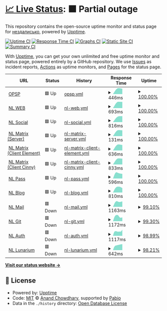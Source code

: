 # [📈 Live Status](https://status.noleron.com): <!--live status--> **🟧 Partial outage**

This repository contains the open-source uptime monitor and status page for [нездалисько](noleron.com), powered by [Upptime](https://github.com/upptime/upptime).

[![Uptime CI](https://github.com/uandreew/status.noleron.com/workflows/Uptime%20CI/badge.svg)](https://github.com/uandreew/status.noleron.com/actions?query=workflow%3A%22Uptime+CI%22)
[![Response Time CI](https://github.com/uandreew/status.noleron.com/workflows/Response%20Time%20CI/badge.svg)](https://github.com/uandreew/status.noleron.com/actions?query=workflow%3A%22Response+Time+CI%22)
[![Graphs CI](https://github.com/uandreew/status.noleron.com/workflows/Graphs%20CI/badge.svg)](https://github.com/uandreew/status.noleron.com/actions?query=workflow%3A%22Graphs+CI%22)
[![Static Site CI](https://github.com/uandreew/status.noleron.com/workflows/Static%20Site%20CI/badge.svg)](https://github.com/uandreew/status.noleron.com/actions?query=workflow%3A%22Static+Site+CI%22)
[![Summary CI](https://github.com/uandreew/status.noleron.com/workflows/Summary%20CI/badge.svg)](https://github.com/uandreew/status.noleron.com/actions?query=workflow%3A%22Summary+CI%22)

With [Upptime](https://upptime.js.org), you can get your own unlimited and free uptime monitor and status page, powered entirely by a GitHub repository. We use [Issues](https://github.com/uandreew/status.noleron.com/issues) as incident reports, [Actions](https://github.com/uandreew/status.noleron.com/actions) as uptime monitors, and [Pages](https://status.noleron.com) for the status page.

<!--start: status pages-->
<!-- This summary is generated by Upptime (https://github.com/upptime/upptime) -->
<!-- Do not edit this manually, your changes will be overwritten -->
<!-- prettier-ignore -->
| URL | Status | History | Response Time | Uptime |
| --- | ------ | ------- | ------------- | ------ |
| <img alt="" src="https://icons.duckduckgo.com/ip3/opulus.space.ico" height="13"> [OPSP](https://opulus.space) | 🟩 Up | [opsp.yml](https://github.com/crisukbot/status.noleron.com/commits/HEAD/history/opsp.yml) | <details><summary><img alt="Response time graph" src="./graphs/opsp/response-time-week.png" height="20"> 446ms</summary><br><a href="https://status.noleron.com/history/opsp"><img alt="Response time 535" src="https://img.shields.io/endpoint?url=https%3A%2F%2Fraw.githubusercontent.com%2Fcrisukbot%2Fstatus.noleron.com%2FHEAD%2Fapi%2Fopsp%2Fresponse-time.json"></a><br><a href="https://status.noleron.com/history/opsp"><img alt="24-hour response time 446" src="https://img.shields.io/endpoint?url=https%3A%2F%2Fraw.githubusercontent.com%2Fcrisukbot%2Fstatus.noleron.com%2FHEAD%2Fapi%2Fopsp%2Fresponse-time-day.json"></a><br><a href="https://status.noleron.com/history/opsp"><img alt="7-day response time 446" src="https://img.shields.io/endpoint?url=https%3A%2F%2Fraw.githubusercontent.com%2Fcrisukbot%2Fstatus.noleron.com%2FHEAD%2Fapi%2Fopsp%2Fresponse-time-week.json"></a><br><a href="https://status.noleron.com/history/opsp"><img alt="30-day response time 446" src="https://img.shields.io/endpoint?url=https%3A%2F%2Fraw.githubusercontent.com%2Fcrisukbot%2Fstatus.noleron.com%2FHEAD%2Fapi%2Fopsp%2Fresponse-time-month.json"></a><br><a href="https://status.noleron.com/history/opsp"><img alt="1-year response time 535" src="https://img.shields.io/endpoint?url=https%3A%2F%2Fraw.githubusercontent.com%2Fcrisukbot%2Fstatus.noleron.com%2FHEAD%2Fapi%2Fopsp%2Fresponse-time-year.json"></a></details> | <details><summary><a href="https://status.noleron.com/history/opsp">100.00%</a></summary><a href="https://status.noleron.com/history/opsp"><img alt="All-time uptime 100.00%" src="https://img.shields.io/endpoint?url=https%3A%2F%2Fraw.githubusercontent.com%2Fcrisukbot%2Fstatus.noleron.com%2FHEAD%2Fapi%2Fopsp%2Fuptime.json"></a><br><a href="https://status.noleron.com/history/opsp"><img alt="24-hour uptime 100.00%" src="https://img.shields.io/endpoint?url=https%3A%2F%2Fraw.githubusercontent.com%2Fcrisukbot%2Fstatus.noleron.com%2FHEAD%2Fapi%2Fopsp%2Fuptime-day.json"></a><br><a href="https://status.noleron.com/history/opsp"><img alt="7-day uptime 100.00%" src="https://img.shields.io/endpoint?url=https%3A%2F%2Fraw.githubusercontent.com%2Fcrisukbot%2Fstatus.noleron.com%2FHEAD%2Fapi%2Fopsp%2Fuptime-week.json"></a><br><a href="https://status.noleron.com/history/opsp"><img alt="30-day uptime 100.00%" src="https://img.shields.io/endpoint?url=https%3A%2F%2Fraw.githubusercontent.com%2Fcrisukbot%2Fstatus.noleron.com%2FHEAD%2Fapi%2Fopsp%2Fuptime-month.json"></a><br><a href="https://status.noleron.com/history/opsp"><img alt="1-year uptime 100.00%" src="https://img.shields.io/endpoint?url=https%3A%2F%2Fraw.githubusercontent.com%2Fcrisukbot%2Fstatus.noleron.com%2FHEAD%2Fapi%2Fopsp%2Fuptime-year.json"></a></details>
| <img alt="" src="https://icons.duckduckgo.com/ip3/noleron.com.ico" height="13"> [NL WEB](https://noleron.com) | 🟩 Up | [nl-web.yml](https://github.com/crisukbot/status.noleron.com/commits/HEAD/history/nl-web.yml) | <details><summary><img alt="Response time graph" src="./graphs/nl-web/response-time-week.png" height="20"> 693ms</summary><br><a href="https://status.noleron.com/history/nl-web"><img alt="Response time 718" src="https://img.shields.io/endpoint?url=https%3A%2F%2Fraw.githubusercontent.com%2Fcrisukbot%2Fstatus.noleron.com%2FHEAD%2Fapi%2Fnl-web%2Fresponse-time.json"></a><br><a href="https://status.noleron.com/history/nl-web"><img alt="24-hour response time 693" src="https://img.shields.io/endpoint?url=https%3A%2F%2Fraw.githubusercontent.com%2Fcrisukbot%2Fstatus.noleron.com%2FHEAD%2Fapi%2Fnl-web%2Fresponse-time-day.json"></a><br><a href="https://status.noleron.com/history/nl-web"><img alt="7-day response time 693" src="https://img.shields.io/endpoint?url=https%3A%2F%2Fraw.githubusercontent.com%2Fcrisukbot%2Fstatus.noleron.com%2FHEAD%2Fapi%2Fnl-web%2Fresponse-time-week.json"></a><br><a href="https://status.noleron.com/history/nl-web"><img alt="30-day response time 693" src="https://img.shields.io/endpoint?url=https%3A%2F%2Fraw.githubusercontent.com%2Fcrisukbot%2Fstatus.noleron.com%2FHEAD%2Fapi%2Fnl-web%2Fresponse-time-month.json"></a><br><a href="https://status.noleron.com/history/nl-web"><img alt="1-year response time 718" src="https://img.shields.io/endpoint?url=https%3A%2F%2Fraw.githubusercontent.com%2Fcrisukbot%2Fstatus.noleron.com%2FHEAD%2Fapi%2Fnl-web%2Fresponse-time-year.json"></a></details> | <details><summary><a href="https://status.noleron.com/history/nl-web">100.00%</a></summary><a href="https://status.noleron.com/history/nl-web"><img alt="All-time uptime 99.99%" src="https://img.shields.io/endpoint?url=https%3A%2F%2Fraw.githubusercontent.com%2Fcrisukbot%2Fstatus.noleron.com%2FHEAD%2Fapi%2Fnl-web%2Fuptime.json"></a><br><a href="https://status.noleron.com/history/nl-web"><img alt="24-hour uptime 100.00%" src="https://img.shields.io/endpoint?url=https%3A%2F%2Fraw.githubusercontent.com%2Fcrisukbot%2Fstatus.noleron.com%2FHEAD%2Fapi%2Fnl-web%2Fuptime-day.json"></a><br><a href="https://status.noleron.com/history/nl-web"><img alt="7-day uptime 100.00%" src="https://img.shields.io/endpoint?url=https%3A%2F%2Fraw.githubusercontent.com%2Fcrisukbot%2Fstatus.noleron.com%2FHEAD%2Fapi%2Fnl-web%2Fuptime-week.json"></a><br><a href="https://status.noleron.com/history/nl-web"><img alt="30-day uptime 100.00%" src="https://img.shields.io/endpoint?url=https%3A%2F%2Fraw.githubusercontent.com%2Fcrisukbot%2Fstatus.noleron.com%2FHEAD%2Fapi%2Fnl-web%2Fuptime-month.json"></a><br><a href="https://status.noleron.com/history/nl-web"><img alt="1-year uptime 99.99%" src="https://img.shields.io/endpoint?url=https%3A%2F%2Fraw.githubusercontent.com%2Fcrisukbot%2Fstatus.noleron.com%2FHEAD%2Fapi%2Fnl-web%2Fuptime-year.json"></a></details>
| <img alt="" src="https://icons.duckduckgo.com/ip3/social.noleron.com.ico" height="13"> [NL Social](https://social.noleron.com) | 🟩 Up | [nl-social.yml](https://github.com/crisukbot/status.noleron.com/commits/HEAD/history/nl-social.yml) | <details><summary><img alt="Response time graph" src="./graphs/nl-social/response-time-week.png" height="20"> 816ms</summary><br><a href="https://status.noleron.com/history/nl-social"><img alt="Response time 1145" src="https://img.shields.io/endpoint?url=https%3A%2F%2Fraw.githubusercontent.com%2Fcrisukbot%2Fstatus.noleron.com%2FHEAD%2Fapi%2Fnl-social%2Fresponse-time.json"></a><br><a href="https://status.noleron.com/history/nl-social"><img alt="24-hour response time 816" src="https://img.shields.io/endpoint?url=https%3A%2F%2Fraw.githubusercontent.com%2Fcrisukbot%2Fstatus.noleron.com%2FHEAD%2Fapi%2Fnl-social%2Fresponse-time-day.json"></a><br><a href="https://status.noleron.com/history/nl-social"><img alt="7-day response time 816" src="https://img.shields.io/endpoint?url=https%3A%2F%2Fraw.githubusercontent.com%2Fcrisukbot%2Fstatus.noleron.com%2FHEAD%2Fapi%2Fnl-social%2Fresponse-time-week.json"></a><br><a href="https://status.noleron.com/history/nl-social"><img alt="30-day response time 816" src="https://img.shields.io/endpoint?url=https%3A%2F%2Fraw.githubusercontent.com%2Fcrisukbot%2Fstatus.noleron.com%2FHEAD%2Fapi%2Fnl-social%2Fresponse-time-month.json"></a><br><a href="https://status.noleron.com/history/nl-social"><img alt="1-year response time 1145" src="https://img.shields.io/endpoint?url=https%3A%2F%2Fraw.githubusercontent.com%2Fcrisukbot%2Fstatus.noleron.com%2FHEAD%2Fapi%2Fnl-social%2Fresponse-time-year.json"></a></details> | <details><summary><a href="https://status.noleron.com/history/nl-social">100.00%</a></summary><a href="https://status.noleron.com/history/nl-social"><img alt="All-time uptime 99.54%" src="https://img.shields.io/endpoint?url=https%3A%2F%2Fraw.githubusercontent.com%2Fcrisukbot%2Fstatus.noleron.com%2FHEAD%2Fapi%2Fnl-social%2Fuptime.json"></a><br><a href="https://status.noleron.com/history/nl-social"><img alt="24-hour uptime 100.00%" src="https://img.shields.io/endpoint?url=https%3A%2F%2Fraw.githubusercontent.com%2Fcrisukbot%2Fstatus.noleron.com%2FHEAD%2Fapi%2Fnl-social%2Fuptime-day.json"></a><br><a href="https://status.noleron.com/history/nl-social"><img alt="7-day uptime 100.00%" src="https://img.shields.io/endpoint?url=https%3A%2F%2Fraw.githubusercontent.com%2Fcrisukbot%2Fstatus.noleron.com%2FHEAD%2Fapi%2Fnl-social%2Fuptime-week.json"></a><br><a href="https://status.noleron.com/history/nl-social"><img alt="30-day uptime 100.00%" src="https://img.shields.io/endpoint?url=https%3A%2F%2Fraw.githubusercontent.com%2Fcrisukbot%2Fstatus.noleron.com%2FHEAD%2Fapi%2Fnl-social%2Fuptime-month.json"></a><br><a href="https://status.noleron.com/history/nl-social"><img alt="1-year uptime 99.54%" src="https://img.shields.io/endpoint?url=https%3A%2F%2Fraw.githubusercontent.com%2Fcrisukbot%2Fstatus.noleron.com%2FHEAD%2Fapi%2Fnl-social%2Fuptime-year.json"></a></details>
| <img alt="" src="https://icons.duckduckgo.com/ip3/noleron.com.ico" height="13"> [NL Matrix (Server)](https://noleron.com/_matrix/static/) | 🟩 Up | [nl-matrix-server.yml](https://github.com/crisukbot/status.noleron.com/commits/HEAD/history/nl-matrix-server.yml) | <details><summary><img alt="Response time graph" src="./graphs/nl-matrix-server/response-time-week.png" height="20"> 131ms</summary><br><a href="https://status.noleron.com/history/nl-matrix-server"><img alt="Response time 144" src="https://img.shields.io/endpoint?url=https%3A%2F%2Fraw.githubusercontent.com%2Fcrisukbot%2Fstatus.noleron.com%2FHEAD%2Fapi%2Fnl-matrix-server%2Fresponse-time.json"></a><br><a href="https://status.noleron.com/history/nl-matrix-server"><img alt="24-hour response time 131" src="https://img.shields.io/endpoint?url=https%3A%2F%2Fraw.githubusercontent.com%2Fcrisukbot%2Fstatus.noleron.com%2FHEAD%2Fapi%2Fnl-matrix-server%2Fresponse-time-day.json"></a><br><a href="https://status.noleron.com/history/nl-matrix-server"><img alt="7-day response time 131" src="https://img.shields.io/endpoint?url=https%3A%2F%2Fraw.githubusercontent.com%2Fcrisukbot%2Fstatus.noleron.com%2FHEAD%2Fapi%2Fnl-matrix-server%2Fresponse-time-week.json"></a><br><a href="https://status.noleron.com/history/nl-matrix-server"><img alt="30-day response time 131" src="https://img.shields.io/endpoint?url=https%3A%2F%2Fraw.githubusercontent.com%2Fcrisukbot%2Fstatus.noleron.com%2FHEAD%2Fapi%2Fnl-matrix-server%2Fresponse-time-month.json"></a><br><a href="https://status.noleron.com/history/nl-matrix-server"><img alt="1-year response time 144" src="https://img.shields.io/endpoint?url=https%3A%2F%2Fraw.githubusercontent.com%2Fcrisukbot%2Fstatus.noleron.com%2FHEAD%2Fapi%2Fnl-matrix-server%2Fresponse-time-year.json"></a></details> | <details><summary><a href="https://status.noleron.com/history/nl-matrix-server">100.00%</a></summary><a href="https://status.noleron.com/history/nl-matrix-server"><img alt="All-time uptime 99.93%" src="https://img.shields.io/endpoint?url=https%3A%2F%2Fraw.githubusercontent.com%2Fcrisukbot%2Fstatus.noleron.com%2FHEAD%2Fapi%2Fnl-matrix-server%2Fuptime.json"></a><br><a href="https://status.noleron.com/history/nl-matrix-server"><img alt="24-hour uptime 100.00%" src="https://img.shields.io/endpoint?url=https%3A%2F%2Fraw.githubusercontent.com%2Fcrisukbot%2Fstatus.noleron.com%2FHEAD%2Fapi%2Fnl-matrix-server%2Fuptime-day.json"></a><br><a href="https://status.noleron.com/history/nl-matrix-server"><img alt="7-day uptime 100.00%" src="https://img.shields.io/endpoint?url=https%3A%2F%2Fraw.githubusercontent.com%2Fcrisukbot%2Fstatus.noleron.com%2FHEAD%2Fapi%2Fnl-matrix-server%2Fuptime-week.json"></a><br><a href="https://status.noleron.com/history/nl-matrix-server"><img alt="30-day uptime 100.00%" src="https://img.shields.io/endpoint?url=https%3A%2F%2Fraw.githubusercontent.com%2Fcrisukbot%2Fstatus.noleron.com%2FHEAD%2Fapi%2Fnl-matrix-server%2Fuptime-month.json"></a><br><a href="https://status.noleron.com/history/nl-matrix-server"><img alt="1-year uptime 99.93%" src="https://img.shields.io/endpoint?url=https%3A%2F%2Fraw.githubusercontent.com%2Fcrisukbot%2Fstatus.noleron.com%2FHEAD%2Fapi%2Fnl-matrix-server%2Fuptime-year.json"></a></details>
| <img alt="" src="https://icons.duckduckgo.com/ip3/mx.noleron.com.ico" height="13"> [NL Matrix (Client Element)](https://mx.noleron.com) | 🟩 Up | [nl-matrix-client-element.yml](https://github.com/crisukbot/status.noleron.com/commits/HEAD/history/nl-matrix-client-element.yml) | <details><summary><img alt="Response time graph" src="./graphs/nl-matrix-client-element/response-time-week.png" height="20"> 636ms</summary><br><a href="https://status.noleron.com/history/nl-matrix-client-element"><img alt="Response time 687" src="https://img.shields.io/endpoint?url=https%3A%2F%2Fraw.githubusercontent.com%2Fcrisukbot%2Fstatus.noleron.com%2FHEAD%2Fapi%2Fnl-matrix-client-element%2Fresponse-time.json"></a><br><a href="https://status.noleron.com/history/nl-matrix-client-element"><img alt="24-hour response time 636" src="https://img.shields.io/endpoint?url=https%3A%2F%2Fraw.githubusercontent.com%2Fcrisukbot%2Fstatus.noleron.com%2FHEAD%2Fapi%2Fnl-matrix-client-element%2Fresponse-time-day.json"></a><br><a href="https://status.noleron.com/history/nl-matrix-client-element"><img alt="7-day response time 636" src="https://img.shields.io/endpoint?url=https%3A%2F%2Fraw.githubusercontent.com%2Fcrisukbot%2Fstatus.noleron.com%2FHEAD%2Fapi%2Fnl-matrix-client-element%2Fresponse-time-week.json"></a><br><a href="https://status.noleron.com/history/nl-matrix-client-element"><img alt="30-day response time 636" src="https://img.shields.io/endpoint?url=https%3A%2F%2Fraw.githubusercontent.com%2Fcrisukbot%2Fstatus.noleron.com%2FHEAD%2Fapi%2Fnl-matrix-client-element%2Fresponse-time-month.json"></a><br><a href="https://status.noleron.com/history/nl-matrix-client-element"><img alt="1-year response time 687" src="https://img.shields.io/endpoint?url=https%3A%2F%2Fraw.githubusercontent.com%2Fcrisukbot%2Fstatus.noleron.com%2FHEAD%2Fapi%2Fnl-matrix-client-element%2Fresponse-time-year.json"></a></details> | <details><summary><a href="https://status.noleron.com/history/nl-matrix-client-element">100.00%</a></summary><a href="https://status.noleron.com/history/nl-matrix-client-element"><img alt="All-time uptime 100.00%" src="https://img.shields.io/endpoint?url=https%3A%2F%2Fraw.githubusercontent.com%2Fcrisukbot%2Fstatus.noleron.com%2FHEAD%2Fapi%2Fnl-matrix-client-element%2Fuptime.json"></a><br><a href="https://status.noleron.com/history/nl-matrix-client-element"><img alt="24-hour uptime 100.00%" src="https://img.shields.io/endpoint?url=https%3A%2F%2Fraw.githubusercontent.com%2Fcrisukbot%2Fstatus.noleron.com%2FHEAD%2Fapi%2Fnl-matrix-client-element%2Fuptime-day.json"></a><br><a href="https://status.noleron.com/history/nl-matrix-client-element"><img alt="7-day uptime 100.00%" src="https://img.shields.io/endpoint?url=https%3A%2F%2Fraw.githubusercontent.com%2Fcrisukbot%2Fstatus.noleron.com%2FHEAD%2Fapi%2Fnl-matrix-client-element%2Fuptime-week.json"></a><br><a href="https://status.noleron.com/history/nl-matrix-client-element"><img alt="30-day uptime 100.00%" src="https://img.shields.io/endpoint?url=https%3A%2F%2Fraw.githubusercontent.com%2Fcrisukbot%2Fstatus.noleron.com%2FHEAD%2Fapi%2Fnl-matrix-client-element%2Fuptime-month.json"></a><br><a href="https://status.noleron.com/history/nl-matrix-client-element"><img alt="1-year uptime 100.00%" src="https://img.shields.io/endpoint?url=https%3A%2F%2Fraw.githubusercontent.com%2Fcrisukbot%2Fstatus.noleron.com%2FHEAD%2Fapi%2Fnl-matrix-client-element%2Fuptime-year.json"></a></details>
| <img alt="" src="https://icons.duckduckgo.com/ip3/cinny.noleron.com.ico" height="13"> [NL Matrix (Client Cinny)](https://cinny.noleron.com) | 🟩 Up | [nl-matrix-client-cinny.yml](https://github.com/crisukbot/status.noleron.com/commits/HEAD/history/nl-matrix-client-cinny.yml) | <details><summary><img alt="Response time graph" src="./graphs/nl-matrix-client-cinny/response-time-week.png" height="20"> 833ms</summary><br><a href="https://status.noleron.com/history/nl-matrix-client-cinny"><img alt="Response time 863" src="https://img.shields.io/endpoint?url=https%3A%2F%2Fraw.githubusercontent.com%2Fcrisukbot%2Fstatus.noleron.com%2FHEAD%2Fapi%2Fnl-matrix-client-cinny%2Fresponse-time.json"></a><br><a href="https://status.noleron.com/history/nl-matrix-client-cinny"><img alt="24-hour response time 833" src="https://img.shields.io/endpoint?url=https%3A%2F%2Fraw.githubusercontent.com%2Fcrisukbot%2Fstatus.noleron.com%2FHEAD%2Fapi%2Fnl-matrix-client-cinny%2Fresponse-time-day.json"></a><br><a href="https://status.noleron.com/history/nl-matrix-client-cinny"><img alt="7-day response time 833" src="https://img.shields.io/endpoint?url=https%3A%2F%2Fraw.githubusercontent.com%2Fcrisukbot%2Fstatus.noleron.com%2FHEAD%2Fapi%2Fnl-matrix-client-cinny%2Fresponse-time-week.json"></a><br><a href="https://status.noleron.com/history/nl-matrix-client-cinny"><img alt="30-day response time 833" src="https://img.shields.io/endpoint?url=https%3A%2F%2Fraw.githubusercontent.com%2Fcrisukbot%2Fstatus.noleron.com%2FHEAD%2Fapi%2Fnl-matrix-client-cinny%2Fresponse-time-month.json"></a><br><a href="https://status.noleron.com/history/nl-matrix-client-cinny"><img alt="1-year response time 863" src="https://img.shields.io/endpoint?url=https%3A%2F%2Fraw.githubusercontent.com%2Fcrisukbot%2Fstatus.noleron.com%2FHEAD%2Fapi%2Fnl-matrix-client-cinny%2Fresponse-time-year.json"></a></details> | <details><summary><a href="https://status.noleron.com/history/nl-matrix-client-cinny">100.00%</a></summary><a href="https://status.noleron.com/history/nl-matrix-client-cinny"><img alt="All-time uptime 100.00%" src="https://img.shields.io/endpoint?url=https%3A%2F%2Fraw.githubusercontent.com%2Fcrisukbot%2Fstatus.noleron.com%2FHEAD%2Fapi%2Fnl-matrix-client-cinny%2Fuptime.json"></a><br><a href="https://status.noleron.com/history/nl-matrix-client-cinny"><img alt="24-hour uptime 100.00%" src="https://img.shields.io/endpoint?url=https%3A%2F%2Fraw.githubusercontent.com%2Fcrisukbot%2Fstatus.noleron.com%2FHEAD%2Fapi%2Fnl-matrix-client-cinny%2Fuptime-day.json"></a><br><a href="https://status.noleron.com/history/nl-matrix-client-cinny"><img alt="7-day uptime 100.00%" src="https://img.shields.io/endpoint?url=https%3A%2F%2Fraw.githubusercontent.com%2Fcrisukbot%2Fstatus.noleron.com%2FHEAD%2Fapi%2Fnl-matrix-client-cinny%2Fuptime-week.json"></a><br><a href="https://status.noleron.com/history/nl-matrix-client-cinny"><img alt="30-day uptime 100.00%" src="https://img.shields.io/endpoint?url=https%3A%2F%2Fraw.githubusercontent.com%2Fcrisukbot%2Fstatus.noleron.com%2FHEAD%2Fapi%2Fnl-matrix-client-cinny%2Fuptime-month.json"></a><br><a href="https://status.noleron.com/history/nl-matrix-client-cinny"><img alt="1-year uptime 100.00%" src="https://img.shields.io/endpoint?url=https%3A%2F%2Fraw.githubusercontent.com%2Fcrisukbot%2Fstatus.noleron.com%2FHEAD%2Fapi%2Fnl-matrix-client-cinny%2Fuptime-year.json"></a></details>
| <img alt="" src="https://icons.duckduckgo.com/ip3/pass.noleron.com.ico" height="13"> [NL Pass](https://pass.noleron.com) | 🟩 Up | [nl-pass.yml](https://github.com/crisukbot/status.noleron.com/commits/HEAD/history/nl-pass.yml) | <details><summary><img alt="Response time graph" src="./graphs/nl-pass/response-time-week.png" height="20"> 596ms</summary><br><a href="https://status.noleron.com/history/nl-pass"><img alt="Response time 638" src="https://img.shields.io/endpoint?url=https%3A%2F%2Fraw.githubusercontent.com%2Fcrisukbot%2Fstatus.noleron.com%2FHEAD%2Fapi%2Fnl-pass%2Fresponse-time.json"></a><br><a href="https://status.noleron.com/history/nl-pass"><img alt="24-hour response time 596" src="https://img.shields.io/endpoint?url=https%3A%2F%2Fraw.githubusercontent.com%2Fcrisukbot%2Fstatus.noleron.com%2FHEAD%2Fapi%2Fnl-pass%2Fresponse-time-day.json"></a><br><a href="https://status.noleron.com/history/nl-pass"><img alt="7-day response time 596" src="https://img.shields.io/endpoint?url=https%3A%2F%2Fraw.githubusercontent.com%2Fcrisukbot%2Fstatus.noleron.com%2FHEAD%2Fapi%2Fnl-pass%2Fresponse-time-week.json"></a><br><a href="https://status.noleron.com/history/nl-pass"><img alt="30-day response time 596" src="https://img.shields.io/endpoint?url=https%3A%2F%2Fraw.githubusercontent.com%2Fcrisukbot%2Fstatus.noleron.com%2FHEAD%2Fapi%2Fnl-pass%2Fresponse-time-month.json"></a><br><a href="https://status.noleron.com/history/nl-pass"><img alt="1-year response time 638" src="https://img.shields.io/endpoint?url=https%3A%2F%2Fraw.githubusercontent.com%2Fcrisukbot%2Fstatus.noleron.com%2FHEAD%2Fapi%2Fnl-pass%2Fresponse-time-year.json"></a></details> | <details><summary><a href="https://status.noleron.com/history/nl-pass">100.00%</a></summary><a href="https://status.noleron.com/history/nl-pass"><img alt="All-time uptime 100.00%" src="https://img.shields.io/endpoint?url=https%3A%2F%2Fraw.githubusercontent.com%2Fcrisukbot%2Fstatus.noleron.com%2FHEAD%2Fapi%2Fnl-pass%2Fuptime.json"></a><br><a href="https://status.noleron.com/history/nl-pass"><img alt="24-hour uptime 100.00%" src="https://img.shields.io/endpoint?url=https%3A%2F%2Fraw.githubusercontent.com%2Fcrisukbot%2Fstatus.noleron.com%2FHEAD%2Fapi%2Fnl-pass%2Fuptime-day.json"></a><br><a href="https://status.noleron.com/history/nl-pass"><img alt="7-day uptime 100.00%" src="https://img.shields.io/endpoint?url=https%3A%2F%2Fraw.githubusercontent.com%2Fcrisukbot%2Fstatus.noleron.com%2FHEAD%2Fapi%2Fnl-pass%2Fuptime-week.json"></a><br><a href="https://status.noleron.com/history/nl-pass"><img alt="30-day uptime 100.00%" src="https://img.shields.io/endpoint?url=https%3A%2F%2Fraw.githubusercontent.com%2Fcrisukbot%2Fstatus.noleron.com%2FHEAD%2Fapi%2Fnl-pass%2Fuptime-month.json"></a><br><a href="https://status.noleron.com/history/nl-pass"><img alt="1-year uptime 100.00%" src="https://img.shields.io/endpoint?url=https%3A%2F%2Fraw.githubusercontent.com%2Fcrisukbot%2Fstatus.noleron.com%2FHEAD%2Fapi%2Fnl-pass%2Fuptime-year.json"></a></details>
| <img alt="" src="https://icons.duckduckgo.com/ip3/blog.noleron.com.ico" height="13"> [NL Blog](https://blog.noleron.com) | 🟩 Up | [nl-blog.yml](https://github.com/crisukbot/status.noleron.com/commits/HEAD/history/nl-blog.yml) | <details><summary><img alt="Response time graph" src="./graphs/nl-blog/response-time-week.png" height="20"> 810ms</summary><br><a href="https://status.noleron.com/history/nl-blog"><img alt="Response time 905" src="https://img.shields.io/endpoint?url=https%3A%2F%2Fraw.githubusercontent.com%2Fcrisukbot%2Fstatus.noleron.com%2FHEAD%2Fapi%2Fnl-blog%2Fresponse-time.json"></a><br><a href="https://status.noleron.com/history/nl-blog"><img alt="24-hour response time 810" src="https://img.shields.io/endpoint?url=https%3A%2F%2Fraw.githubusercontent.com%2Fcrisukbot%2Fstatus.noleron.com%2FHEAD%2Fapi%2Fnl-blog%2Fresponse-time-day.json"></a><br><a href="https://status.noleron.com/history/nl-blog"><img alt="7-day response time 810" src="https://img.shields.io/endpoint?url=https%3A%2F%2Fraw.githubusercontent.com%2Fcrisukbot%2Fstatus.noleron.com%2FHEAD%2Fapi%2Fnl-blog%2Fresponse-time-week.json"></a><br><a href="https://status.noleron.com/history/nl-blog"><img alt="30-day response time 810" src="https://img.shields.io/endpoint?url=https%3A%2F%2Fraw.githubusercontent.com%2Fcrisukbot%2Fstatus.noleron.com%2FHEAD%2Fapi%2Fnl-blog%2Fresponse-time-month.json"></a><br><a href="https://status.noleron.com/history/nl-blog"><img alt="1-year response time 905" src="https://img.shields.io/endpoint?url=https%3A%2F%2Fraw.githubusercontent.com%2Fcrisukbot%2Fstatus.noleron.com%2FHEAD%2Fapi%2Fnl-blog%2Fresponse-time-year.json"></a></details> | <details><summary><a href="https://status.noleron.com/history/nl-blog">100.00%</a></summary><a href="https://status.noleron.com/history/nl-blog"><img alt="All-time uptime 99.99%" src="https://img.shields.io/endpoint?url=https%3A%2F%2Fraw.githubusercontent.com%2Fcrisukbot%2Fstatus.noleron.com%2FHEAD%2Fapi%2Fnl-blog%2Fuptime.json"></a><br><a href="https://status.noleron.com/history/nl-blog"><img alt="24-hour uptime 100.00%" src="https://img.shields.io/endpoint?url=https%3A%2F%2Fraw.githubusercontent.com%2Fcrisukbot%2Fstatus.noleron.com%2FHEAD%2Fapi%2Fnl-blog%2Fuptime-day.json"></a><br><a href="https://status.noleron.com/history/nl-blog"><img alt="7-day uptime 100.00%" src="https://img.shields.io/endpoint?url=https%3A%2F%2Fraw.githubusercontent.com%2Fcrisukbot%2Fstatus.noleron.com%2FHEAD%2Fapi%2Fnl-blog%2Fuptime-week.json"></a><br><a href="https://status.noleron.com/history/nl-blog"><img alt="30-day uptime 100.00%" src="https://img.shields.io/endpoint?url=https%3A%2F%2Fraw.githubusercontent.com%2Fcrisukbot%2Fstatus.noleron.com%2FHEAD%2Fapi%2Fnl-blog%2Fuptime-month.json"></a><br><a href="https://status.noleron.com/history/nl-blog"><img alt="1-year uptime 99.99%" src="https://img.shields.io/endpoint?url=https%3A%2F%2Fraw.githubusercontent.com%2Fcrisukbot%2Fstatus.noleron.com%2FHEAD%2Fapi%2Fnl-blog%2Fuptime-year.json"></a></details>
| <img alt="" src="https://icons.duckduckgo.com/ip3/mail.noleron.com.ico" height="13"> [NL Mail](https://mail.noleron.com) | 🟥 Down | [nl-mail.yml](https://github.com/crisukbot/status.noleron.com/commits/HEAD/history/nl-mail.yml) | <details><summary><img alt="Response time graph" src="./graphs/nl-mail/response-time-week.png" height="20"> 1163ms</summary><br><a href="https://status.noleron.com/history/nl-mail"><img alt="Response time 1263" src="https://img.shields.io/endpoint?url=https%3A%2F%2Fraw.githubusercontent.com%2Fcrisukbot%2Fstatus.noleron.com%2FHEAD%2Fapi%2Fnl-mail%2Fresponse-time.json"></a><br><a href="https://status.noleron.com/history/nl-mail"><img alt="24-hour response time 1163" src="https://img.shields.io/endpoint?url=https%3A%2F%2Fraw.githubusercontent.com%2Fcrisukbot%2Fstatus.noleron.com%2FHEAD%2Fapi%2Fnl-mail%2Fresponse-time-day.json"></a><br><a href="https://status.noleron.com/history/nl-mail"><img alt="7-day response time 1163" src="https://img.shields.io/endpoint?url=https%3A%2F%2Fraw.githubusercontent.com%2Fcrisukbot%2Fstatus.noleron.com%2FHEAD%2Fapi%2Fnl-mail%2Fresponse-time-week.json"></a><br><a href="https://status.noleron.com/history/nl-mail"><img alt="30-day response time 1163" src="https://img.shields.io/endpoint?url=https%3A%2F%2Fraw.githubusercontent.com%2Fcrisukbot%2Fstatus.noleron.com%2FHEAD%2Fapi%2Fnl-mail%2Fresponse-time-month.json"></a><br><a href="https://status.noleron.com/history/nl-mail"><img alt="1-year response time 1263" src="https://img.shields.io/endpoint?url=https%3A%2F%2Fraw.githubusercontent.com%2Fcrisukbot%2Fstatus.noleron.com%2FHEAD%2Fapi%2Fnl-mail%2Fresponse-time-year.json"></a></details> | <details><summary><a href="https://status.noleron.com/history/nl-mail">99.10%</a></summary><a href="https://status.noleron.com/history/nl-mail"><img alt="All-time uptime 99.94%" src="https://img.shields.io/endpoint?url=https%3A%2F%2Fraw.githubusercontent.com%2Fcrisukbot%2Fstatus.noleron.com%2FHEAD%2Fapi%2Fnl-mail%2Fuptime.json"></a><br><a href="https://status.noleron.com/history/nl-mail"><img alt="24-hour uptime 93.73%" src="https://img.shields.io/endpoint?url=https%3A%2F%2Fraw.githubusercontent.com%2Fcrisukbot%2Fstatus.noleron.com%2FHEAD%2Fapi%2Fnl-mail%2Fuptime-day.json"></a><br><a href="https://status.noleron.com/history/nl-mail"><img alt="7-day uptime 99.10%" src="https://img.shields.io/endpoint?url=https%3A%2F%2Fraw.githubusercontent.com%2Fcrisukbot%2Fstatus.noleron.com%2FHEAD%2Fapi%2Fnl-mail%2Fuptime-week.json"></a><br><a href="https://status.noleron.com/history/nl-mail"><img alt="30-day uptime 99.79%" src="https://img.shields.io/endpoint?url=https%3A%2F%2Fraw.githubusercontent.com%2Fcrisukbot%2Fstatus.noleron.com%2FHEAD%2Fapi%2Fnl-mail%2Fuptime-month.json"></a><br><a href="https://status.noleron.com/history/nl-mail"><img alt="1-year uptime 99.94%" src="https://img.shields.io/endpoint?url=https%3A%2F%2Fraw.githubusercontent.com%2Fcrisukbot%2Fstatus.noleron.com%2FHEAD%2Fapi%2Fnl-mail%2Fuptime-year.json"></a></details>
| <img alt="" src="https://icons.duckduckgo.com/ip3/git.noleron.com.ico" height="13"> [NL Git](https://git.noleron.com/ihor/noleron-com) | 🟥 Down | [nl-git.yml](https://github.com/crisukbot/status.noleron.com/commits/HEAD/history/nl-git.yml) | <details><summary><img alt="Response time graph" src="./graphs/nl-git/response-time-week.png" height="20"> 1172ms</summary><br><a href="https://status.noleron.com/history/nl-git"><img alt="Response time 1188" src="https://img.shields.io/endpoint?url=https%3A%2F%2Fraw.githubusercontent.com%2Fcrisukbot%2Fstatus.noleron.com%2FHEAD%2Fapi%2Fnl-git%2Fresponse-time.json"></a><br><a href="https://status.noleron.com/history/nl-git"><img alt="24-hour response time 1172" src="https://img.shields.io/endpoint?url=https%3A%2F%2Fraw.githubusercontent.com%2Fcrisukbot%2Fstatus.noleron.com%2FHEAD%2Fapi%2Fnl-git%2Fresponse-time-day.json"></a><br><a href="https://status.noleron.com/history/nl-git"><img alt="7-day response time 1172" src="https://img.shields.io/endpoint?url=https%3A%2F%2Fraw.githubusercontent.com%2Fcrisukbot%2Fstatus.noleron.com%2FHEAD%2Fapi%2Fnl-git%2Fresponse-time-week.json"></a><br><a href="https://status.noleron.com/history/nl-git"><img alt="30-day response time 1172" src="https://img.shields.io/endpoint?url=https%3A%2F%2Fraw.githubusercontent.com%2Fcrisukbot%2Fstatus.noleron.com%2FHEAD%2Fapi%2Fnl-git%2Fresponse-time-month.json"></a><br><a href="https://status.noleron.com/history/nl-git"><img alt="1-year response time 1188" src="https://img.shields.io/endpoint?url=https%3A%2F%2Fraw.githubusercontent.com%2Fcrisukbot%2Fstatus.noleron.com%2FHEAD%2Fapi%2Fnl-git%2Fresponse-time-year.json"></a></details> | <details><summary><a href="https://status.noleron.com/history/nl-git">99.30%</a></summary><a href="https://status.noleron.com/history/nl-git"><img alt="All-time uptime 99.88%" src="https://img.shields.io/endpoint?url=https%3A%2F%2Fraw.githubusercontent.com%2Fcrisukbot%2Fstatus.noleron.com%2FHEAD%2Fapi%2Fnl-git%2Fuptime.json"></a><br><a href="https://status.noleron.com/history/nl-git"><img alt="24-hour uptime 95.08%" src="https://img.shields.io/endpoint?url=https%3A%2F%2Fraw.githubusercontent.com%2Fcrisukbot%2Fstatus.noleron.com%2FHEAD%2Fapi%2Fnl-git%2Fuptime-day.json"></a><br><a href="https://status.noleron.com/history/nl-git"><img alt="7-day uptime 99.30%" src="https://img.shields.io/endpoint?url=https%3A%2F%2Fraw.githubusercontent.com%2Fcrisukbot%2Fstatus.noleron.com%2FHEAD%2Fapi%2Fnl-git%2Fuptime-week.json"></a><br><a href="https://status.noleron.com/history/nl-git"><img alt="30-day uptime 99.84%" src="https://img.shields.io/endpoint?url=https%3A%2F%2Fraw.githubusercontent.com%2Fcrisukbot%2Fstatus.noleron.com%2FHEAD%2Fapi%2Fnl-git%2Fuptime-month.json"></a><br><a href="https://status.noleron.com/history/nl-git"><img alt="1-year uptime 99.88%" src="https://img.shields.io/endpoint?url=https%3A%2F%2Fraw.githubusercontent.com%2Fcrisukbot%2Fstatus.noleron.com%2FHEAD%2Fapi%2Fnl-git%2Fuptime-year.json"></a></details>
| <img alt="" src="https://icons.duckduckgo.com/ip3/auth.noleron.com.ico" height="13"> [NL Auth](https://auth.noleron.com) | 🟥 Down | [nl-auth.yml](https://github.com/crisukbot/status.noleron.com/commits/HEAD/history/nl-auth.yml) | <details><summary><img alt="Response time graph" src="./graphs/nl-auth/response-time-week.png" height="20"> 1117ms</summary><br><a href="https://status.noleron.com/history/nl-auth"><img alt="Response time 1176" src="https://img.shields.io/endpoint?url=https%3A%2F%2Fraw.githubusercontent.com%2Fcrisukbot%2Fstatus.noleron.com%2FHEAD%2Fapi%2Fnl-auth%2Fresponse-time.json"></a><br><a href="https://status.noleron.com/history/nl-auth"><img alt="24-hour response time 1117" src="https://img.shields.io/endpoint?url=https%3A%2F%2Fraw.githubusercontent.com%2Fcrisukbot%2Fstatus.noleron.com%2FHEAD%2Fapi%2Fnl-auth%2Fresponse-time-day.json"></a><br><a href="https://status.noleron.com/history/nl-auth"><img alt="7-day response time 1117" src="https://img.shields.io/endpoint?url=https%3A%2F%2Fraw.githubusercontent.com%2Fcrisukbot%2Fstatus.noleron.com%2FHEAD%2Fapi%2Fnl-auth%2Fresponse-time-week.json"></a><br><a href="https://status.noleron.com/history/nl-auth"><img alt="30-day response time 1117" src="https://img.shields.io/endpoint?url=https%3A%2F%2Fraw.githubusercontent.com%2Fcrisukbot%2Fstatus.noleron.com%2FHEAD%2Fapi%2Fnl-auth%2Fresponse-time-month.json"></a><br><a href="https://status.noleron.com/history/nl-auth"><img alt="1-year response time 1176" src="https://img.shields.io/endpoint?url=https%3A%2F%2Fraw.githubusercontent.com%2Fcrisukbot%2Fstatus.noleron.com%2FHEAD%2Fapi%2Fnl-auth%2Fresponse-time-year.json"></a></details> | <details><summary><a href="https://status.noleron.com/history/nl-auth">98.99%</a></summary><a href="https://status.noleron.com/history/nl-auth"><img alt="All-time uptime 99.85%" src="https://img.shields.io/endpoint?url=https%3A%2F%2Fraw.githubusercontent.com%2Fcrisukbot%2Fstatus.noleron.com%2FHEAD%2Fapi%2Fnl-auth%2Fuptime.json"></a><br><a href="https://status.noleron.com/history/nl-auth"><img alt="24-hour uptime 92.94%" src="https://img.shields.io/endpoint?url=https%3A%2F%2Fraw.githubusercontent.com%2Fcrisukbot%2Fstatus.noleron.com%2FHEAD%2Fapi%2Fnl-auth%2Fuptime-day.json"></a><br><a href="https://status.noleron.com/history/nl-auth"><img alt="7-day uptime 98.99%" src="https://img.shields.io/endpoint?url=https%3A%2F%2Fraw.githubusercontent.com%2Fcrisukbot%2Fstatus.noleron.com%2FHEAD%2Fapi%2Fnl-auth%2Fuptime-week.json"></a><br><a href="https://status.noleron.com/history/nl-auth"><img alt="30-day uptime 99.77%" src="https://img.shields.io/endpoint?url=https%3A%2F%2Fraw.githubusercontent.com%2Fcrisukbot%2Fstatus.noleron.com%2FHEAD%2Fapi%2Fnl-auth%2Fuptime-month.json"></a><br><a href="https://status.noleron.com/history/nl-auth"><img alt="1-year uptime 99.85%" src="https://img.shields.io/endpoint?url=https%3A%2F%2Fraw.githubusercontent.com%2Fcrisukbot%2Fstatus.noleron.com%2FHEAD%2Fapi%2Fnl-auth%2Fuptime-year.json"></a></details>
| <img alt="" src="https://icons.duckduckgo.com/ip3/lunarium.noleron.com.ico" height="13"> [NL Lunarium](https://lunarium.noleron.com) | 🟥 Down | [nl-lunarium.yml](https://github.com/crisukbot/status.noleron.com/commits/HEAD/history/nl-lunarium.yml) | <details><summary><img alt="Response time graph" src="./graphs/nl-lunarium/response-time-week.png" height="20"> 642ms</summary><br><a href="https://status.noleron.com/history/nl-lunarium"><img alt="Response time 631" src="https://img.shields.io/endpoint?url=https%3A%2F%2Fraw.githubusercontent.com%2Fcrisukbot%2Fstatus.noleron.com%2FHEAD%2Fapi%2Fnl-lunarium%2Fresponse-time.json"></a><br><a href="https://status.noleron.com/history/nl-lunarium"><img alt="24-hour response time 642" src="https://img.shields.io/endpoint?url=https%3A%2F%2Fraw.githubusercontent.com%2Fcrisukbot%2Fstatus.noleron.com%2FHEAD%2Fapi%2Fnl-lunarium%2Fresponse-time-day.json"></a><br><a href="https://status.noleron.com/history/nl-lunarium"><img alt="7-day response time 642" src="https://img.shields.io/endpoint?url=https%3A%2F%2Fraw.githubusercontent.com%2Fcrisukbot%2Fstatus.noleron.com%2FHEAD%2Fapi%2Fnl-lunarium%2Fresponse-time-week.json"></a><br><a href="https://status.noleron.com/history/nl-lunarium"><img alt="30-day response time 642" src="https://img.shields.io/endpoint?url=https%3A%2F%2Fraw.githubusercontent.com%2Fcrisukbot%2Fstatus.noleron.com%2FHEAD%2Fapi%2Fnl-lunarium%2Fresponse-time-month.json"></a><br><a href="https://status.noleron.com/history/nl-lunarium"><img alt="1-year response time 631" src="https://img.shields.io/endpoint?url=https%3A%2F%2Fraw.githubusercontent.com%2Fcrisukbot%2Fstatus.noleron.com%2FHEAD%2Fapi%2Fnl-lunarium%2Fresponse-time-year.json"></a></details> | <details><summary><a href="https://status.noleron.com/history/nl-lunarium">98.21%</a></summary><a href="https://status.noleron.com/history/nl-lunarium"><img alt="All-time uptime 99.86%" src="https://img.shields.io/endpoint?url=https%3A%2F%2Fraw.githubusercontent.com%2Fcrisukbot%2Fstatus.noleron.com%2FHEAD%2Fapi%2Fnl-lunarium%2Fuptime.json"></a><br><a href="https://status.noleron.com/history/nl-lunarium"><img alt="24-hour uptime 87.49%" src="https://img.shields.io/endpoint?url=https%3A%2F%2Fraw.githubusercontent.com%2Fcrisukbot%2Fstatus.noleron.com%2FHEAD%2Fapi%2Fnl-lunarium%2Fuptime-day.json"></a><br><a href="https://status.noleron.com/history/nl-lunarium"><img alt="7-day uptime 98.21%" src="https://img.shields.io/endpoint?url=https%3A%2F%2Fraw.githubusercontent.com%2Fcrisukbot%2Fstatus.noleron.com%2FHEAD%2Fapi%2Fnl-lunarium%2Fuptime-week.json"></a><br><a href="https://status.noleron.com/history/nl-lunarium"><img alt="30-day uptime 99.59%" src="https://img.shields.io/endpoint?url=https%3A%2F%2Fraw.githubusercontent.com%2Fcrisukbot%2Fstatus.noleron.com%2FHEAD%2Fapi%2Fnl-lunarium%2Fuptime-month.json"></a><br><a href="https://status.noleron.com/history/nl-lunarium"><img alt="1-year uptime 99.86%" src="https://img.shields.io/endpoint?url=https%3A%2F%2Fraw.githubusercontent.com%2Fcrisukbot%2Fstatus.noleron.com%2FHEAD%2Fapi%2Fnl-lunarium%2Fuptime-year.json"></a></details>

<!--end: status pages-->

[**Visit our status website →**](https://status.noleron.com)

## 📄 License

- Powered by: [Upptime](https://github.com/upptime/upptime)
- Code: [MIT](./LICENSE) © [Anand Chowdhary](https://anandchowdhary.com), supported by [Pabio](https://pabio.com)
- Data in the `./history` directory: [Open Database License](https://opendatacommons.org/licenses/odbl/1-0/)
